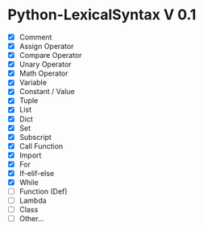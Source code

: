 # Python-LexicalSyntax V 0.1
 
- [x] Comment
- [x] Assign Operator
- [x] Compare Operator
- [x] Unary Operator
- [x] Math Operator
- [x] Variable
- [x] Constant / Value
- [x] Tuple
- [x] List
- [x] Dict
- [x] Set
- [x] Subscript
- [x] Call Function
- [x] Import
- [x] For
- [x] If-elif-else
- [x] While
- [ ] Function (Def)
- [ ] Lambda
- [ ] Class
- [ ] Other...
